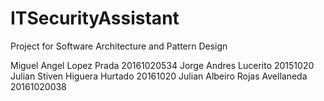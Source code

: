 # ITSecurityAssistant
Project for Software Architecture and Pattern Design

Miguel Angel Lopez Prada 20161020534
Jorge Andres Lucerito 20151020
Julian Stiven Higuera Hurtado 20161020
Julian Albeiro Rojas Avellaneda 20161020038
